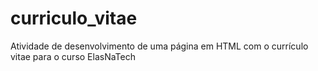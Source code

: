 # curriculo_vitae
Atividade de desenvolvimento de uma página em HTML com o currículo vitae para o curso ElasNaTech
